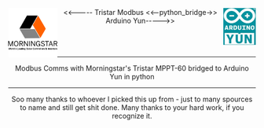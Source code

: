 <div>
  <img align="left" height="100px" src="morningstar.png" >
  <img align="right" height="75px" src="arduinoyun.jpg">
  <div align="center" ><<----- Tristar Modbus <<--python_bridge->> Arduino Yun----->></div>
</div>
<br/>
<br/>
<br/>
<hr/>
<div>
  <p align="center">Modbus Comms with Morningstar's Tristar MPPT-60 bridged to Arduino Yun in python</p>
</div>
<hr/>
<p align="center">Soo many thanks to whoever I picked this up from - just to many spources to name and still get shit done.  Many thanks to your hard work, if you recognize it.</p>
